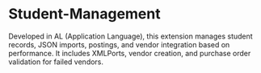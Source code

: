 # Student-Management
Developed in AL (Application Language), this extension manages student records, JSON imports, postings, and vendor integration based on performance. It includes XMLPorts, vendor creation, and purchase order validation for failed vendors.
